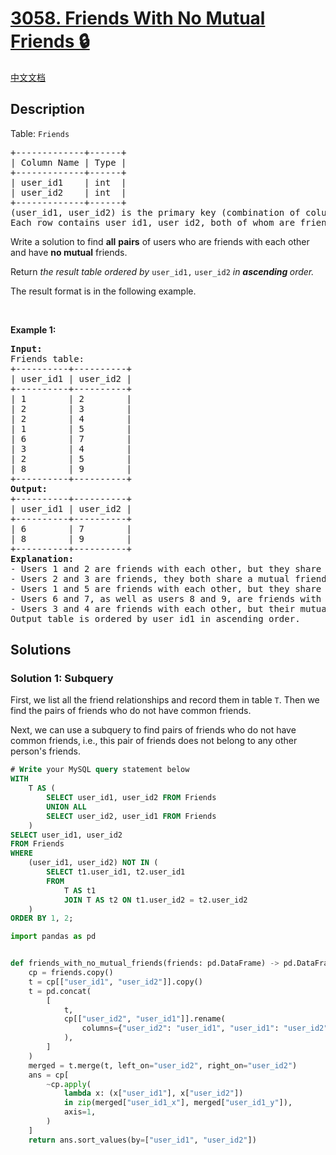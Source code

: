 # [3058. Friends With No Mutual Friends 🔒](https://leetcode.com/problems/friends-with-no-mutual-friends)

[中文文档](/solution/3000-3099/3058.Friends%20With%20No%20Mutual%20Friends/README.md)

<!-- tags:Database -->

<!-- difficulty:Medium -->

## Description

<p>Table: <code>Friends</code></p>

<pre>
+-------------+------+
| Column Name | Type |
+-------------+------+
| user_id1    | int  |
| user_id2    | int  |
+-------------+------+
(user_id1, user_id2) is the primary key (combination of columns with unique values) for this table.
Each row contains user id1, user id2, both of whom are friends with each other.
</pre>

<p>Write a solution to find <strong>all</strong> <strong>pairs</strong> of users who are friends with each other and have <strong>no mutual</strong> friends.</p>

<p>Return <em>the result table ordered by </em><code>user_id1,</code> <code>user_id2</code><em> in <strong>ascending</strong></em><em><strong> </strong>order.</em></p>

<p>The result format is in the following example.</p>

<p>&nbsp;</p>
<p><strong class="example">Example 1:</strong></p>

<pre>
<strong>Input:</strong> 
Friends table:
+----------+----------+
| user_id1 | user_id2 | 
+----------+----------+
| 1        | 2        | 
| 2        | 3        | 
| 2        | 4        | 
| 1        | 5        | 
| 6        | 7        | 
| 3        | 4        | 
| 2        | 5        | 
| 8        | 9        | 
+----------+----------+
<strong>Output:</strong> 
+----------+----------+
| user_id1 | user_id2 | 
+----------+----------+
| 6        | 7        | 
| 8        | 9        | 
+----------+----------+
<strong>Explanation:</strong> 
- Users 1 and 2 are friends with each other, but they share a mutual friend with user ID 5, so this pair is not included.
- Users 2 and 3 are friends, they both share a mutual friend with user ID 4, resulting in exclusion, similarly for users 2 and 4 who share a mutual friend with user ID 3, hence not included.
- Users 1 and 5 are friends with each other, but they share a mutual friend with user ID 2, so this pair is not included.
- Users 6 and 7, as well as users 8 and 9, are friends with each other, and they don&#39;t have any mutual friends, hence included.
- Users 3 and 4 are friends with each other, but their mutual connection with user ID 2 means they are not included, similarly for users 2 and 5 are friends but are excluded due to their mutual connection with user ID 1.
Output table is ordered by user_id1 in ascending order.</pre>

## Solutions

### Solution 1: Subquery

First, we list all the friend relationships and record them in table `T`. Then we find the pairs of friends who do not have common friends.

Next, we can use a subquery to find pairs of friends who do not have common friends, i.e., this pair of friends does not belong to any other person's friends.

<!-- tabs:start -->

```sql
# Write your MySQL query statement below
WITH
    T AS (
        SELECT user_id1, user_id2 FROM Friends
        UNION ALL
        SELECT user_id2, user_id1 FROM Friends
    )
SELECT user_id1, user_id2
FROM Friends
WHERE
    (user_id1, user_id2) NOT IN (
        SELECT t1.user_id1, t2.user_id1
        FROM
            T AS t1
            JOIN T AS t2 ON t1.user_id2 = t2.user_id2
    )
ORDER BY 1, 2;
```

```python
import pandas as pd


def friends_with_no_mutual_friends(friends: pd.DataFrame) -> pd.DataFrame:
    cp = friends.copy()
    t = cp[["user_id1", "user_id2"]].copy()
    t = pd.concat(
        [
            t,
            cp[["user_id2", "user_id1"]].rename(
                columns={"user_id2": "user_id1", "user_id1": "user_id2"}
            ),
        ]
    )
    merged = t.merge(t, left_on="user_id2", right_on="user_id2")
    ans = cp[
        ~cp.apply(
            lambda x: (x["user_id1"], x["user_id2"])
            in zip(merged["user_id1_x"], merged["user_id1_y"]),
            axis=1,
        )
    ]
    return ans.sort_values(by=["user_id1", "user_id2"])
```

<!-- tabs:end -->

<!-- end -->
